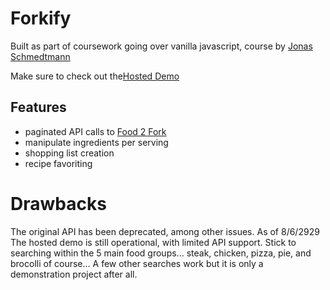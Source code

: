 # Forkify
Built as part of coursework going over vanilla javascript, course by [Jonas Schmedtmann](https://codingheroes.io/)

Make sure to check out the[Hosted Demo](forkify.site)

## Features
* paginated API calls to [Food 2 Fork](https://rapidapi.com/community/api/food2fork)
* manipulate ingredients per serving
* shopping list creation
* recipe favoriting

# Drawbacks

The original API has been deprecated, among other issues. As of 8/6/2929 The hosted demo is still operational, with limited API support. Stick to searching within the 5 main food groups... steak, chicken, pizza, pie, and brocolli of course... A few other searches work but it is only a demonstration project after all.
